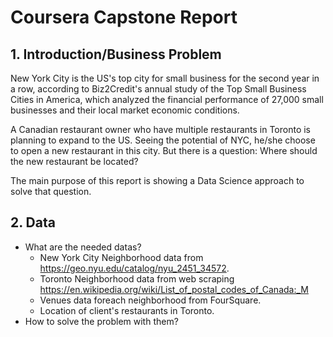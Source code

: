 # Coursera Capstone Report
## 1. Introduction/Business Problem
New York City is the US's top city for small business for the second year in a row, according to Biz2Credit's annual study of the Top Small Business Cities in America, which analyzed the financial performance of 27,000 small businesses and their local market economic conditions.

A Canadian restaurant owner who have multiple restaurants in Toronto is planning to expand to the US. Seeing the potential of NYC, he/she choose to open a new restaurant in this city. But there is a question: Where should the new restaurant be located? 

The main purpose of this report is showing a Data Science approach to solve that question.
## 2. Data
* What are the needed datas?
  * New York City Neighborhood data from https://geo.nyu.edu/catalog/nyu_2451_34572.
  * Toronto Neighborhood data from web scraping https://en.wikipedia.org/wiki/List_of_postal_codes_of_Canada:_M
  * Venues data foreach neighborhood from FourSquare.
  * Location of client's restaurants in Toronto.
* How to solve the problem with them?
